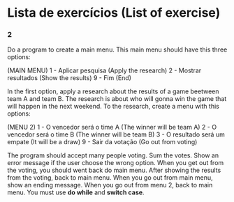 
# Lista de exercícios (List of exercise)

### 2

Do a program to create a main menu. This main menu should have this three options:

(MAIN MENU)
1 - Aplicar pesquisa (Apply the research)
2 - Mostrar resultados (Show the results)
9 - Fim (End)

In the first option, apply a research about the results of a game beetween team A and team B. The research is about who will gonna win the game that will happen in the next weekend. To the research, create a menu with this options: 

(MENU 2)
1 - O vencedor será o time A (The winner will be team A)
2 - O vencedor será o time B (The winner will be team B)
3 - O resultado será um empate (It will be a draw)
9 - Sair da votação (Go out from voting)

The program should accept many people voting. 
Sum the votes.
Show an error message if the user choose the wrong option.
When you get out from the voting, you should went back do main menu. 
After showing the results from the voting, back to main menu.
When you go out from main menu, show an ending message. When you go out from menu 2, back to main menu. 
You must use **do while** and **switch case**. 
